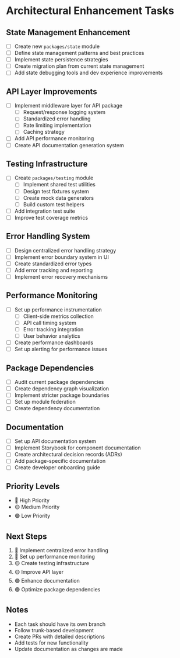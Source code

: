 # Architectural Enhancement Tasks

## State Management Enhancement
- [ ] Create new `packages/state` module
- [ ] Define state management patterns and best practices
- [ ] Implement state persistence strategies
- [ ] Create migration plan from current state management
- [ ] Add state debugging tools and dev experience improvements

## API Layer Improvements
- [ ] Implement middleware layer for API package
  - [ ] Request/response logging system
  - [ ] Standardized error handling
  - [ ] Rate limiting implementation
  - [ ] Caching strategy
- [ ] Add API performance monitoring
- [ ] Create API documentation generation system

## Testing Infrastructure
- [ ] Create `packages/testing` module
  - [ ] Implement shared test utilities
  - [ ] Design test fixtures system
  - [ ] Create mock data generators
  - [ ] Build custom test helpers
- [ ] Add integration test suite
- [ ] Improve test coverage metrics

## Error Handling System
- [ ] Design centralized error handling strategy
- [ ] Implement error boundary system in UI
- [ ] Create standardized error types
- [ ] Add error tracking and reporting
- [ ] Implement error recovery mechanisms

## Performance Monitoring
- [ ] Set up performance instrumentation
  - [ ] Client-side metrics collection
  - [ ] API call timing system
  - [ ] Error tracking integration
  - [ ] User behavior analytics
- [ ] Create performance dashboards
- [ ] Set up alerting for performance issues

## Package Dependencies
- [ ] Audit current package dependencies
- [ ] Create dependency graph visualization
- [ ] Implement stricter package boundaries
- [ ] Set up module federation
- [ ] Create dependency documentation

## Documentation
- [ ] Set up API documentation system
- [ ] Implement Storybook for component documentation
- [ ] Create architectural decision records (ADRs)
- [ ] Add package-specific documentation
- [ ] Create developer onboarding guide

## Priority Levels
- 🔴 High Priority
- 🟡 Medium Priority
- 🟢 Low Priority

## Next Steps
1. 🔴 Implement centralized error handling
2. 🔴 Set up performance monitoring
3. 🟡 Create testing infrastructure
4. 🟡 Improve API layer
5. 🟢 Enhance documentation
6. 🟢 Optimize package dependencies

## Notes
- Each task should have its own branch
- Follow trunk-based development
- Create PRs with detailed descriptions
- Add tests for new functionality
- Update documentation as changes are made
